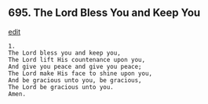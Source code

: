 
## 695.  The Lord Bless You and Keep You
[edit](https://docs.google.com/document/d/1-pk7OvJe_m545I53kSWcN9JlmmhgHbgV/edit?mode=html)



    1.
    The Lord bless you and keep you,
    The Lord lift His countenance upon you,
    And give you peace and give you peace;
    The Lord make His face to shine upon you,
    And be gracious unto you, be gracious,
    The Lord be gracious unto you.
    Amen.
